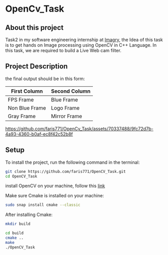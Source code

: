 # OpenCv_Task
## About this project
Task2 in my software engineering internship at [Imagry](https://github.com/imagry), the Idea of this task is to get hands on Image processing using OpenCV in C++ Language.
In this task, we are required to build a Live Web cam filter.

## Project Description
the final output should be in this form:


| First Column  | Second Column |
| ------------- | ------------- |
| FPS Frame | Blue Frame  |
| Non Blue Frame  | Logo Frame  |
| Gray Frame   | Mirror Frame  |




https://github.com/faris771/OpenCv_Task/assets/70337488/9fc72d7b-4a93-4360-b0af-ec8f42c52b8f

## Setup
To install the project, run the following command in the terminal:

```bash
git clone https://github.com/faris771/OpenCV_Task.git
cd OpenCV_Task

```
install OpenCV on your machine, follow this [link](https://www.geeksforgeeks.org/how-to-install-opencv-in-c-on-linux/)


Make sure Cmake is installed on your machine:

```bash
sudo snap install cmake --classic
```

After installing Cmake:
```bash
mkdir build

```
```bash
cd build
cmake ..
make
./OpenCV_Task

```




